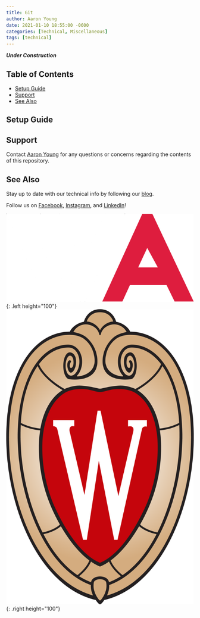 ```yaml
---
title: Git
author: Aaron Young
date: 2021-01-10 18:55:00 -0600
categories: [Technical, Miscellaneous]
tags: [technical]
---
```


***Under Construction***

## Table of Contents
- [Setup Guide](#setup-guide)
- [Support](#support)
- [See Also](#see-also)

## Setup Guide

## Support

Contact [Aaron Young](mailto:aryoung5@wisc.edu) for any questions or concerns regarding the contents of this repository.

## See Also

Stay up to date with our technical info by following our [blog](https://www.wisconsinautonomous.org/blog).

Follow us on [Facebook](https://www.facebook.com/wisconsinautonomous/), [Instagram](https://www.instagram.com/wisconsinautonomous/), and [LinkedIn](https://www.linkedin.com/company/wisconsin-autonomous/about/)!

![WA Logo](/assets/img/logos/wa-white.png){: .left height="100"}
![Wisconsin Crest](/assets/img/logos/uw-crest.png){: .right height="100"}